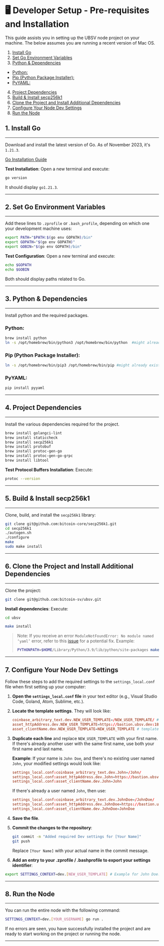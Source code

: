 # 🖥 Developer Setup - Pre-requisites and Installation

This guide assists you in setting up the UBSV node project on your machine. The below assumes you are running a recent version of Mac OS.


1. [Install Go](#1-install-go)
2. [Set Go Environment Variables](#2-set-go-environment-variables)
3. [Python & Dependencies](#3-python--dependencies)
- [Python:](#python)
- [Pip (Python Package Installer):](#pip-python-package-installer)
- [PyYAML:](#pyyaml)
4. [Project Dependencies](#4-project-dependencies)
5. [Build & Install secp256k1](#5-build--install-secp256k1)
6. [Clone the Project and Install Additional Dependencies](#6-clone-the-project-and-install-additional-dependencies)
7. [Configure Your Node Dev Settings](#7-configure-your-node-dev-settings)
8. [Run the Node](#8-run-the-node)

## 1. Install Go

---

Download and install the latest version of Go. As of November 2023, it's `1.21.3`.

[Go Installation Guide](https://go.dev/doc/install)

**Test Installation**:
Open a new terminal and execute:
```bash
go version
```
It should display `go1.21.3`.

---


## 2. Set Go Environment Variables

---


Add these lines to `.zprofile` or `.bash_profile`, depending on which one your development machine uses:

```bash
export PATH="$PATH:$(go env GOPATH)/bin"
export GOPATH="$(go env GOPATH)"
export GOBIN="$(go env GOPATH)/bin"
```

**Test Configuration**:
Open a new terminal and execute:
```bash
echo $GOPATH
echo $GOBIN
```

Both should display paths related to Go.

---


## 3. Python & Dependencies

---

Install python and the required packages.

### Python:


```bash
brew install python
ln -s /opt/homebrew/bin/python3 /opt/homebrew/bin/python  #might already exist
```

### Pip (Python Package Installer):

```bash
ln -s /opt/homebrew/bin/pip3 /opt/homebrew/bin/pip #might already exist
```

### PyYAML:

```bash
pip install pyyaml
```

---

## 4. Project Dependencies

---

Install the various dependencies required for the project.

```bash
brew install golangci-lint
brew install staticcheck
brew install secp256k1
brew install protobuf
brew install protoc-gen-go
brew install protoc-gen-go-grpc
brew install libtool
```

**Test Protocol Buffers Installation**:
Execute:
```bash
protoc --version
```

---




## 5. Build & Install secp256k1

---


Clone, build, and install the `secp256k1` library:

```bash
git clone git@github.com:bitcoin-core/secp256k1.git
cd secp256k1
./autogen.sh
./configure
make
sudo make install
```

---


## 6. Clone the Project and Install Additional Dependencies

---

Clone the project:

```bash
git clone git@github.com:bitcoin-sv/ubsv.git
```

**Install dependencies**:
Execute:
```bash
cd ubsv

make install
```


> Note:
> If you receive an error `ModuleNotFoundError: No module named ‘yaml’` error, refer to this [issue](https://github.com/yaml/pyyaml/issues/291) for a potential fix. Example:
> ```bash
> PYTHONPATH=$HOME/Library/Python/3.9/lib/python/site-packages make install  #Make sure the path is correct for your own python version
> ```


---


## 7. Configure Your Node Dev Settings

Follow these steps to add the required settings to the `settings_local.conf` file when first setting up your computer:

1. **Open the `settings_local.conf` file** in your text editor (e.g., Visual Studio Code, Goland, Atom, Sublime, etc.).

2. **Locate the template settings**. They will look like:

   ```conf
   coinbase_arbitrary_text.dev.NEW_USER_TEMPLATE=/NEW_USER_TEMPLATE/ # template for future new users (referenced in documentation)
   asset_httpAddress.dev.NEW_USER_TEMPLATE=https://bastion.ubsv.dev:18x90 # template for future new users (referenced in documentation)
   asset_clientName.dev.NEW_USER_TEMPLATE=NEW_USER_TEMPLATE # template for future new users (referenced in documentation)
   ```

3. **Duplicate each line** and replace `NEW_USER_TEMPLATE` with your first name. If there's already another user with the same first name, use both your first name and last name.

   **Example**:
   If your name is `John Doe`, and there's no existing user named `John`, your modified settings would look like:

   ```conf
   settings_local.conf:coinbase_arbitrary_text.dev.John=/John/
   settings_local.conf:asset_httpAddress.dev.John=https://bastion.ubsv.dev:18x90
   settings_local.conf:asset_clientName.dev.John=John
   ```

   If there's already a user named `John`, then use:

   ```conf
   settings_local.conf:coinbase_arbitrary_text.dev.JohnDoe=/JohnDoe/
   settings_local.conf:asset_httpAddress.dev.JohnDoe=https://bastion.ubsv.dev:18x90
   settings_local.conf:asset_clientName.dev.JohnDoe=JohnDoe
   ```

4. **Save the file**.

5. **Commit the changes to the repository**:

   ```bash
   git commit -m "Added required Dev settings for [Your Name]"
   git push
   ```

   Replace `[Your Name]` with your actual name in the commit message.


6. **Add an entry to your .zprofile / .bashprofile to export your settings identifier**:


```bash
export SETTINGS_CONTEXT=dev.[NEW_USER_TEMPLATE] # Example for John Doe: export SETTINGS_CONTEXT=dev.JohnDoe
```

----

## 8. Run the Node

---

You can run the entire node with the following command:

```bash
SETTINGS_CONTEXT=dev.[YOUR_USERNAME] go run .
```

If no errors are seen, you have successfully installed the project and are ready to start working on the project or running the node.

---
